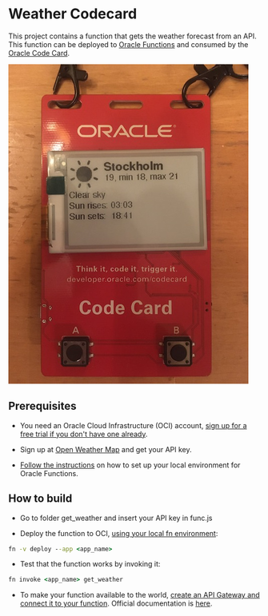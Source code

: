 # Weather Codecard

This project contains a function that gets the weather forecast from an API. This function can be deployed to [Oracle Functions](https://docs.cloud.oracle.com/en-us/iaas/Content/Functions/Concepts/functionsoverview.htm) and consumed by the [Oracle Code Card](https://developer.oracle.com/codecard/).

![Code Card](codecard.jpg)

## Prerequisites

* You need an Oracle Cloud Infrastructure (OCI) account, [sign up for a free trial if you don't have one already](https://myservices.us.oraclecloud.com/mycloud/signup?language=en).

* Sign up at [Open Weather Map](https://home.openweathermap.org/users/sign_up) and get your API key.

* [Follow the instructions](https://www.oracle.com/webfolder/technetwork/tutorials/infographics/oci_functions_local_quickview/functions_quickview_top/functions_quickview/index.html#) on how to set up your local environment for Oracle Functions.

## How to build

* Go to folder get_weather and insert your API key in func.js

* Deploy the function to OCI, [using your local fn environment](https://www.oracle.com/webfolder/technetwork/tutorials/infographics/oci_functions_local_quickview/functions_quickview_top/functions_quickview/index.html#): 

```cmd
fn -v deploy --app <app_name>
```

* Test that the function works by invoking it:

```cmd
fn invoke <app_name> get_weather
```

* To make your function available to the world, [create an API Gateway and connect it to your function](https://blogs.oracle.com/developers/creating-your-first-api-gateway-in-the-oracle-cloud). Official documentation is [here](https://docs.cloud.oracle.com/en-us/iaas/Content/APIGateway/Tasks/apigatewayusingfunctionsbackend.htm).

